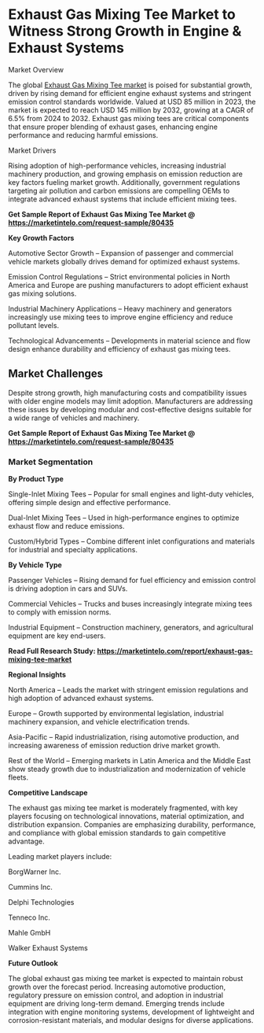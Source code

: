# Exhaust Gas Mixing Tee Market to Witness Strong Growth in Engine & Exhaust Systems
Market Overview

The global [Exhaust Gas Mixing Tee market](https://marketintelo.com/report/exhaust-gas-mixing-tee-market) is poised for substantial growth, driven by rising demand for efficient engine exhaust systems and stringent emission control standards worldwide. Valued at USD 85 million in 2023, the market is expected to reach USD 145 million by 2032, growing at a CAGR of 6.5% from 2024 to 2032. Exhaust gas mixing tees are critical components that ensure proper blending of exhaust gases, enhancing engine performance and reducing harmful emissions.

Market Drivers

Rising adoption of high-performance vehicles, increasing industrial machinery production, and growing emphasis on emission reduction are key factors fueling market growth. Additionally, government regulations targeting air pollution and carbon emissions are compelling OEMs to integrate advanced exhaust systems that include efficient mixing tees.

**Get Sample Report of Exhaust Gas Mixing Tee Market @ https://marketintelo.com/request-sample/80435**

**Key Growth Factors**

Automotive Sector Growth – Expansion of passenger and commercial vehicle markets globally drives demand for optimized exhaust systems.

Emission Control Regulations – Strict environmental policies in North America and Europe are pushing manufacturers to adopt efficient exhaust gas mixing solutions.

Industrial Machinery Applications – Heavy machinery and generators increasingly use mixing tees to improve engine efficiency and reduce pollutant levels.

Technological Advancements – Developments in material science and flow design enhance durability and efficiency of exhaust gas mixing tees.

## Market Challenges

Despite strong growth, high manufacturing costs and compatibility issues with older engine models may limit adoption. Manufacturers are addressing these issues by developing modular and cost-effective designs suitable for a wide range of vehicles and machinery.

**Get Sample Report of Exhaust Gas Mixing Tee Market @ https://marketintelo.com/request-sample/80435**

### Market Segmentation
**By Product Type**

Single-Inlet Mixing Tees – Popular for small engines and light-duty vehicles, offering simple design and effective performance.

Dual-Inlet Mixing Tees – Used in high-performance engines to optimize exhaust flow and reduce emissions.

Custom/Hybrid Types – Combine different inlet configurations and materials for industrial and specialty applications.

**By Vehicle Type**

Passenger Vehicles – Rising demand for fuel efficiency and emission control is driving adoption in cars and SUVs.

Commercial Vehicles – Trucks and buses increasingly integrate mixing tees to comply with emission norms.

Industrial Equipment – Construction machinery, generators, and agricultural equipment are key end-users.

**Read Full Research Study: https://marketintelo.com/report/exhaust-gas-mixing-tee-market**

**Regional Insights**

North America – Leads the market with stringent emission regulations and high adoption of advanced exhaust systems.

Europe – Growth supported by environmental legislation, industrial machinery expansion, and vehicle electrification trends.

Asia-Pacific – Rapid industrialization, rising automotive production, and increasing awareness of emission reduction drive market growth.

Rest of the World – Emerging markets in Latin America and the Middle East show steady growth due to industrialization and modernization of vehicle fleets.

**Competitive Landscape**

The exhaust gas mixing tee market is moderately fragmented, with key players focusing on technological innovations, material optimization, and distribution expansion. Companies are emphasizing durability, performance, and compliance with global emission standards to gain competitive advantage.

Leading market players include:

BorgWarner Inc.

Cummins Inc.

Delphi Technologies

Tenneco Inc.

Mahle GmbH

Walker Exhaust Systems

**Future Outlook**

The global exhaust gas mixing tee market is expected to maintain robust growth over the forecast period. Increasing automotive production, regulatory pressure on emission control, and adoption in industrial equipment are driving long-term demand. Emerging trends include integration with engine monitoring systems, development of lightweight and corrosion-resistant materials, and modular designs for diverse applications.
